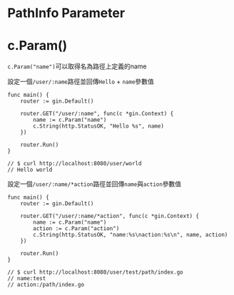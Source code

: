 # PathInfo Parameter

# c.Param()

`c.Param("name")`可以取得名為路徑上定義的name

設定一個`/user/:name`路徑並回傳`Hello` + `name`參數值

    func main() {
        router := gin.Default()

        router.GET("/user/:name", func(c *gin.Context) {
            name := c.Param("name")
            c.String(http.StatusOK, "Hello %s", name)
        })

        router.Run()
    }

    // $ curl http://localhost:8080/user/world 
    // Hello world

設定一個`/user/:name/*action`路徑並回傳`name`與`action`參數值

    func main() {
        router := gin.Default()

        router.GET("/user/:name/*action", func(c *gin.Context) {
            name := c.Param("name")
            action := c.Param("action")
            c.String(http.StatusOK, "name:%s\naction:%s\n", name, action)
        })

        router.Run()
    }

    // $ curl http://localhost:8080/user/test/path/index.go
    // name:test
    // action:/path/index.go